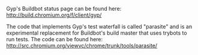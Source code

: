 Gyp's Buildbot status page can be found here: http://build.chromium.org/f/client/gyp/

The code that implements Gyp's test waterfall is called "parasite" and is an experimental replacement for Buildbot's build master that uses trybots to run tests.  The code can be found here: http://src.chromium.org/viewvc/chrome/trunk/tools/parasite/
